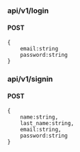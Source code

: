 ### api/v1/login

#### POST

```
{
    email:string
    password:string
}
```

### api/v1/signin

#### POST

```
{
    name:string,
    last_name:string,
    email:string,
    password:string
}
```
